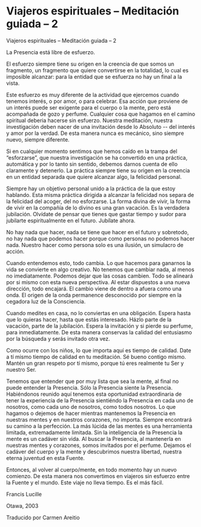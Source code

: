 # Viajeros espirituales – Meditación guiada – 2
Viajeros espirituales &ndash; Meditaci&oacute;n guiada &ndash; 2
**&nbsp;**

La Presencia est&aacute; libre de esfuerzo.

El esfuerzo siempre tiene su origen en la creencia de que somos un fragmento, un fragmento que quiere convertirse en la totalidad, lo cual es imposible alcanzar: para la entidad que se esfuerza no hay un final a la vista.

Este esfuerzo es muy diferente de la actividad que ejercemos cuando tenemos inter&eacute;s, o por amor, o para celebrar. Esa acci&oacute;n que proviene de un inter&eacute;s puede ser exigente para el cuerpo o la mente, pero est&aacute; acompa&ntilde;ada de gozo y perfume. Cualquier cosa que hagamos en el camino spiritual deberia hacerse sin esfuerzo. Nuestra meditaci&oacute;n, nuestra investigaci&oacute;n deben nacer de una invitaci&oacute;n desde lo Absoluto -- del inter&eacute;s y amor por la verdad. De esta manera nunca es mec&aacute;nico, sino siempre nuevo, siempre diferente.

Si en cualquier momento sentimos que hemos ca&iacute;do en la trampa del &ldquo;esforzarse&rdquo;, que nuestra investigaci&oacute;n se ha convertido en una pr&aacute;ctica, autom&aacute;tica y por lo tanto sin sentido, debemos darnos cuenta de ello claramente y detenerlo. La pr&aacute;ctica siempre tiene su origen en la creencia en un entidad separada que quiere alcanzar algo, la felicidad personal.

Siempre hay un objetivo personal unido a la pr&aacute;ctica de la que estoy hablando. Esta misma pr&aacute;ctica dirigida a alcanzar la felicidad nos separa de la felicidad del acoger, del no esforzarse. La forma divina de vivir, la forma de vivir en la compa&ntilde;&iacute;a de lo divino es una gran vacaci&oacute;n. Es la verdadera jubilaci&oacute;n. Olv&iacute;date de pensar que tienes que gastar tiempo y sudor para jubilarte espiritualmente en el futuro. Jub&iacute;late ahora.

No hay nada que hacer, nada se tiene que hacer en el futuro y sobretodo, no hay nada que podemos hacer porque como personas no podemos hacer nada. Nuestro hacer como persona solo es una ilusi&oacute;n, un simulacro de acci&oacute;n.

Cuando entendemos esto, todo cambia. Lo que hacemos para ganarnos la vida se convierte en algo creativo. No tenemos que cambiar nada, al menos no imediatamente. Podemos dejar que las cosas cambien. Todo se alinear&aacute; por si mismo con esta nueva perspectiva. Al estar dispuestos a una nueva direcci&oacute;n, todo encajar&aacute;. El cambio viene de dentro a afuera como una onda. El origen de la onda permanence desconocido por siempre en la cegadora luz de la Consciencia.

Cuando medites en casa, no lo conviertas en una obligaci&oacute;n. Espera hasta que lo quieras hacer, hasta que est&aacute;s interesado. H&aacute;zlo parte de la vacaci&oacute;n, parte de la jubilaci&oacute;n. Espera la invitaci&oacute;n y si pierde su perfume, para inmediatamente. De esta manera conservas la calidad del entusiasmo por la b&uacute;squeda y ser&aacute;s invitado otra vez.

Como ocurre con los ni&ntilde;os, lo que importa aqu&iacute; es tiempo de calidad. Date a t&iacute; mismo tiempo de calidad en tu meditaci&oacute;n. S&eacute; bueno contigo mismo. Mant&eacute;n un gran respeto por t&iacute; mismo, porque t&uacute; eres realmente tu Ser y nuestro Ser.

Tenemos que entender que por muy lista que sea la mente, al final no puede entender la Presencia. S&oacute;lo la Presencia siente la Presencia. Habi&eacute;ndonos reunido aqu&iacute; tenemos esta oportunidad extraordinaria de tener la experiencia de la Presencia sienti&eacute;ndo la Presencia en cada uno de nosotros, como cada uno de nosotros, como todos nosotros. Lo que hagamos o dejemos de hacer mientras mantenemos la Presencia en nuestras mentes y en nuestros corazones, no importa. Siempre encontrar&aacute; su camino a la perfecci&oacute;n. La m&aacute;s l&uacute;cida de las mentes es una herramienta limitada, extremadamente limitada. Sin la inteligencia de la Presencia la mente es un cad&aacute;ver sin vida. Al buscar la Presencia, al mantenerla en nuestras mentes y corazones, somos invitados por el perfume. Dejamos el cad&aacute;ver del cuerpo y la mente y descubrimos nuestra libertad, nuestra eterna juventud en esta Fuente.

Entonces, al volver al cuerpo/mente, en todo momento hay un nuevo comienzo. De esta manera nos convertimos en viajeros sin esfuerzo entre la Fuente y el mundo. Este viaje no lleva tiempo. Es el m&aacute;s f&aacute;cil.

Francis Lucille

Otawa, 2003

Traducido por Carmen Areitio

  

